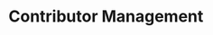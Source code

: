 # Contributor Management

<div class="contributors-grid">
  <!-- Contributors will be loaded dynamically -->
</div>

<style>
.contributors-grid {
    display: grid;
    grid-template-columns: repeat(auto-fill, minmax(300px, 1fr));
    gap: 20px;
    padding: 20px;
    max-width: 1200px;
    margin: 0 auto;
}

.profile-card {
    background: white;
    border: 1px solid #ddd;
    border-radius: 8px;
    overflow: hidden;
    transition: all 0.2s ease;
}

.profile-card:hover {
    box-shadow: 0 4px 8px rgba(0, 0, 0, 0.1);
    transform: translateY(-2px);
}

.profile-header {
    padding: 20px;
    text-align: center;
    background: #f8f9fa;
    border-bottom: 1px solid #ddd;
}

.profile-image {
    width: 100px;
    height: 100px;
    border-radius: 50%;
    object-fit: cover;
    border: 3px solid white;
    box-shadow: 0 2px 4px rgba(0, 0, 0, 0.1);
}

.profile-info {
    padding: 20px;
}

.profile-info h3 {
    margin: 0 0 10px;
    color: #333;
}

.organization {
    color: #666;
    margin: 0 0 15px;
    font-size: 0.9em;
}

.contributions {
    margin: 15px 0;
}

.contributions summary {
    cursor: pointer;
    padding: 8px 0;
}

.contributions-list {
    list-style: none;
    padding: 10px 0;
    margin: 0;
}

.contributions-list li {
    padding: 8px 0;
    border-bottom: 1px solid #eee;
}

.contributions-list li:last-child {
    border-bottom: none;
}

.contributions-list a {
    color: #1a73e8;
    text-decoration: none;
}

.contributions-list a:hover {
    text-decoration: underline;
}

.add-contributor {
    display: flex;
    flex-direction: column;
    align-items: center;
    justify-content: center;
    min-height: 200px;
    cursor: pointer;
    background: #f8f9fa;
    border: 2px dashed #ddd;
}

.add-contributor:hover {
    border-color: #1a73e8;
    background: #f0f7fe;
}

.add-icon {
    color: #1a73e8;
    margin-bottom: 10px;
}

.add-text h3 {
    margin: 0;
    color: #1a73e8;
}

.button {
    display: inline-flex;
    align-items: center;
    gap: 6px;
    padding: 8px 16px;
    border: 1px solid #ddd;
    border-radius: 6px;
    background: white;
    color: #1a73e8;
    cursor: pointer;
    font-size: 14px;
    text-decoration: none;
    transition: all 0.2s;
    margin: 5px 0;
    width: 100%;
    justify-content: center;
}

.button:hover {
    background: #f8f9fa;
    border-color: #1a73e8;
}

.button.primary {
    background: #1a73e8;
    border-color: #1557b0;
    color: white;
}

.button.primary:hover {
    background: #1557b0;
}

.button.danger {
    color: #dc3545;
}

.button.danger:hover {
    background: #dc3545;
    border-color: #dc3545;
    color: white;
}

.checkbox-container {
    display: flex;
    align-items: center;
    gap: 10px;
    cursor: pointer;
}

.checkbox-container input[type="checkbox"] {
    width: 18px;
    height: 18px;
}

/* Modal styles from documents.md */
.modal {
    display: none;
    position: fixed;
    top: 0;
    left: 0;
    width: 100%;
    height: 100%;
    background: rgba(0, 0, 0, 0.5);
    z-index: 1000;
}

.modal-content {
    position: relative;
    background: white;
    margin: 50px auto;
    padding: 0;
    width: 90%;
    max-width: 800px;
    border-radius: 8px;
    box-shadow: 0 4px 6px rgba(0, 0, 0, 0.1);
}

.modal-header {
    display: flex;
    justify-content: space-between;
    align-items: center;
    padding: 16px 20px;
    border-bottom: 1px solid #ddd;
}

.modal-header h2 {
    margin: 0;
    font-size: 1.5em;
    color: #333;
}

.close-button {
    background: none;
    border: none;
    font-size: 24px;
    cursor: pointer;
    color: #666;
}

.modal-body {
    padding: 20px;
    max-height: 70vh;
    overflow-y: auto;
}

.modal-footer {
    padding: 16px 20px;
    border-top: 1px solid #ddd;
    display: flex;
    justify-content: flex-end;
    gap: 10px;
}

.form-group {
    margin-bottom: 20px;
}

.form-group label {
    display: block;
    margin-bottom: 8px;
    color: #333;
    font-weight: 500;
}

.form-group input {
    width: 100%;
    padding: 8px 12px;
    border: 1px solid #ddd;
    border-radius: 4px;
    font-size: 14px;
}

.form-group small {
    display: block;
    margin-top: 4px;
    color: #666;
    font-size: 12px;
}

.document-list {
    margin-top: 20px;
}

.document-item {
    padding: 12px;
    border: 1px solid #ddd;
    border-radius: 6px;
    margin-bottom: 8px;
    background: white;
}

.document-item:hover {
    border-color: #1a73e8;
    box-shadow: 0 2px 4px rgba(0, 0, 0, 0.1);
}

.search-container {
    margin-bottom: 20px;
}

.search-container input {
    width: 100%;
    padding: 8px 12px;
    border: 1px solid #ddd;
    border-radius: 4px;
    font-size: 14px;
}
</style>

<script>
// Add these variables at the top of the script section
let allDocuments = [];
let selectedContributions = new Set();

// Function to fetch and display contributors
async function loadContributors() {
    try {
        const token = localStorage.getItem('token');
        if (!token) {
            window.location.replace('/auth/login.html');
            return;
        }

        const response = await fetch(`${API_BASE_URL}/api/contributors`, {
            headers: {
                'Authorization': `Bearer ${token}`,
                'Accept': 'application/json'
            }
        });

        if (response.status === 401) {
            window.location.replace('/auth/login.html');
            return;
        }

        if (response.status === 403) {
            window.location.replace('/index.html');
            return;
        }

        if (!response.ok) {
            throw new Error(`Server error: ${response.status}`);
        }

        const data = await response.json();
        displayContributors(data.contributors || []);
    } catch (error) {
        console.error('Error loading contributors:', error);
        const grid = document.querySelector('.contributors-grid');
        if (grid) {
            grid.innerHTML = `
                <div class="error-message">
                    <p>Error loading contributors: ${error.message}</p>
                    <button class="button primary" onclick="loadContributors()">Try Again</button>
                </div>
            `;
        }
    }
}

// Function to display contributors with admin controls
function displayContributors(contributors) {
    const grid = document.querySelector('.contributors-grid');
    if (!grid) return;

    const contributorCards = contributors.map(contributor => `
        <div class="profile-card" data-contributor-id="${contributor.id}">
            <div class="profile-header">
                <img class="profile-image" src="${contributor.image || 'https://ui-avatars.com/api/?name=' + encodeURIComponent(contributor.name)}" alt="${contributor.name}" onerror="this.src='https://ui-avatars.com/api/?name=${encodeURIComponent(contributor.name)}'">
            </div>
            <div class="profile-info">
                <h3>${contributor.name}</h3>
                <p class="organization">${contributor.organization}</p>
                <a href="${contributor.linkedin}" target="_blank" class="button">
                    <svg xmlns="http://www.w3.org/2000/svg" width="18" height="18" viewBox="0 0 24 24" fill="currentColor">
                        <path d="M19 0h-14c-2.761 0-5 2.239-5 5v14c0 2.761 2.239 5 5 5h14c2.762 0 5-2.239 5-5v-14c0-2.761-2.238-5-5-5zm-11 19h-3v-11h3v11zm-1.5-12.268c-.966 0-1.75-.79-1.75-1.764s.784-1.764 1.75-1.764 1.75.79 1.75 1.764-.783 1.764-1.75 1.764zm13.5 12.268h-3v-5.604c0-3.368-4-3.113-4 0v5.604h-3v-11h3v1.765c1.396-2.586 7-2.777 7 2.476v6.759z"/>
                    </svg>
                    LinkedIn
                </a>
                <details class="contributions">
                    <summary class="button primary">
                        <svg xmlns="http://www.w3.org/2000/svg" width="18" height="18" viewBox="0 0 24 24" fill="none" stroke="currentColor" stroke-width="2">
                            <path d="M12 2L2 7l10 5 10-5-10-5zM2 17l10 5 10-5M2 12l10 5 10-5"/>
                        </svg>
                        Contributions
                    </summary>
                    <ul class="contributions-list"></ul>
                </details>
                <button class="button" onclick="openContributorModal('${contributor.id}')">
                    <svg xmlns="http://www.w3.org/2000/svg" width="18" height="18" viewBox="0 0 24 24" fill="none" stroke="currentColor" stroke-width="2">
                        <path d="M17 3a2.85 2.83 0 1 1 4 4L7.5 20.5 2 22l1.5-5.5L17 3z"/>
                    </svg>
                    Edit Info
                </button>
                <button class="button" onclick="openContributionModal('${contributor.id}')">
                    <svg xmlns="http://www.w3.org/2000/svg" width="18" height="18" viewBox="0 0 24 24" fill="none" stroke="currentColor" stroke-width="2">
                        <path d="M20 14.66V20a2 2 0 0 1-2 2H4a2 2 0 0 1-2-2V6a2 2 0 0 1 2-2h5.34"/>
                        <polygon points="18 2 22 6 12 16 8 16 8 12 18 2"/>
                    </svg>
                    Edit Contributions
                </button>
                <button class="button danger" onclick="deleteContributor('${contributor.id}')">
                    <svg xmlns="http://www.w3.org/2000/svg" width="18" height="18" viewBox="0 0 24 24" fill="none" stroke="currentColor" stroke-width="2">
                        <path d="M3 6h18"/>
                        <path d="M19 6v14a2 2 0 0 1-2 2H7a2 2 0 0 1-2-2V6m3 0V4a2 2 0 0 1 2-2h4a2 2 0 0 1 2 2v2"/>
                    </svg>
                    Delete
                </button>
            </div>
        </div>
    `).join('');

    const addNewCard = `
        <div class="profile-card add-contributor" onclick="openContributorModal()">
            <div class="add-icon">
                <svg xmlns="http://www.w3.org/2000/svg" width="48" height="48" viewBox="0 0 24 24" fill="none" stroke="currentColor" stroke-width="2">
                    <line x1="12" y1="5" x2="12" y2="19"></line>
                    <line x1="5" y1="12" x2="19" y2="12"></line>
                </svg>
            </div>
            <div class="add-text">
                <h3>Add New Contributor</h3>
            </div>
        </div>
    `;

    grid.innerHTML = contributorCards + addNewCard;

    // Load contributions for each contributor
    contributors.forEach(contributor => {
        loadContributorContributions(contributor.id);
    });
}

// Function to load contributor contributions
async function loadContributorContributions(contributorId) {
    try {
        const response = await fetch(`${API_BASE_URL}/api/contributors/${contributorId}`);
        if (!response.ok) {
            throw new Error('Failed to fetch contributor data');
        }
        const data = await response.json();
        updateContributorContributions(contributorId, data.contributions || []);
    } catch (error) {
        console.error('Error loading contributions:', error);
    }
}

// Function to update contributor contributions display
function updateContributorContributions(contributorId, contributions) {
    const contributionsEl = document.querySelector(`[data-contributor-id="${contributorId}"] .contributions-list`);
    if (!contributionsEl) return;

    if (!contributions || contributions.length === 0) {
        contributionsEl.innerHTML = '<li>No contributions yet</li>';
        return;
    }

    const contributionsList = contributions.map(doc => {
        return `<li><a href="../../markdowns/${encodeURIComponent(doc.title)}/">${doc.title}</a></li>`;
    }).join('');
    
    contributionsEl.innerHTML = contributionsList;
}

// Function to toggle contributions visibility
function toggleContributions(contributorId) {
    const card = document.querySelector(`[data-contributor-id="${contributorId}"]`);
    const container = card.querySelector('.contributions-container');
    const isVisible = container.style.display === 'block';
    container.style.display = isVisible ? 'none' : 'block';
}

// Function to close any modal
function closeModal(modalId) {
    const modal = document.getElementById(modalId);
    if (modal) {
        modal.style.display = 'none';
    }
}

// Add event listeners to close modals when clicking outside
window.onclick = function(event) {
    if (event.target.classList.contains('modal')) {
        event.target.style.display = 'none';
    }
}

// Function to open contributor modal for editing or creating
function openContributorModal(contributorId = null) {
    const modal = document.getElementById('contributorModal');
    const form = document.getElementById('contributorForm');
    const title = modal.querySelector('.modal-header h2');

    // Reset form
    form.reset();
    
    if (contributorId) {
        title.textContent = 'Edit Contributor';
        // Fetch current contributor data
        fetch(`${API_BASE_URL}/api/contributors/${contributorId}`)
            .then(response => response.json())
            .then(data => {
                form.elements.name.value = data.name;
                form.elements.organization.value = data.organization;
                form.elements.linkedin.value = data.linkedin || '';
                form.elements.image.value = data.image || '';
                form.dataset.contributorId = contributorId;
            })
            .catch(error => {
                console.error('Error loading contributor:', error);
                alert('Failed to load contributor data');
            });
    } else {
        title.textContent = 'Add New Contributor';
        delete form.dataset.contributorId;
    }

    modal.style.display = 'block';
}

// Function to save contributor
async function saveContributor(event) {
    event.preventDefault();
    const form = event.target;
    const contributorId = form.dataset.contributorId;
    const isNewContributor = !contributorId;

    const contributorData = {
        name: form.elements.name.value,
        organization: form.elements.organization.value,
        linkedin: form.elements.linkedin.value,
        image: form.elements.image.value
    };

    if (isNewContributor) {
        // Generate ID from name (lowercase, replace spaces with hyphens)
        contributorData.id = contributorData.name.toLowerCase().replace(/\s+/g, '-');
    }

    try {
        const response = await fetch(`${API_BASE_URL}/api/contributors${isNewContributor ? '' : '/' + contributorId}`, {
            method: isNewContributor ? 'POST' : 'PUT',
            headers: {
                'Content-Type': 'application/json',
            },
            body: JSON.stringify(contributorData)
        });

        if (!response.ok) {
            throw new Error('Failed to save contributor');
        }

        // Close modal and refresh list
        closeModal('contributorModal');
        loadContributors();
        
        // Show success message
        alert(isNewContributor ? 'Contributor added successfully!' : 'Contributor updated successfully!');
    } catch (error) {
        console.error('Error saving contributor:', error);
        alert('Failed to save contributor. Please try again.');
    }
}

// Function to delete contributor
async function deleteContributor(contributorId) {
    if (!confirm('Are you sure you want to delete this contributor? This action cannot be undone.')) {
        return;
    }

    try {
        const response = await fetch(`${API_BASE_URL}/api/contributors/${contributorId}`, {
            method: 'DELETE'
        });

        if (!response.ok) {
            throw new Error('Failed to delete contributor');
        }

        // Refresh list
        loadContributors();
        
        // Show success message
        alert('Contributor deleted successfully!');
    } catch (error) {
        console.error('Error deleting contributor:', error);
        alert('Failed to delete contributor. Please try again.');
    }
}

// Add these functions before the openContributionModal function
function filterContributionDocuments() {
    const searchInput = document.getElementById('contributionSearch');
    if (!searchInput) return;
    
    const searchTerm = searchInput.value.toLowerCase();
    const filteredDocs = allDocuments.filter(doc => 
        doc.title.toLowerCase().includes(searchTerm)
    );
    
    displayContributionDocuments(filteredDocs);
}

function handleContributionSelection(event) {
    const title = event.target.value;
    if (event.target.checked) {
        selectedContributions.add(title);
    } else {
        selectedContributions.delete(title);
    }
}

// Update the openContributionModal function
async function openContributionModal(contributorId) {
    const modal = document.getElementById('contributionModal');
    modal.dataset.contributorId = contributorId;
    
    try {
        // Fetch documents
        const apiUrl = `${API_BASE_URL}/api/documents`;
        console.log('Fetching documents from:', apiUrl);
        
        const response = await fetch(apiUrl, {
            method: 'GET',
            headers: {
                ...getAuthHeaders(),
                'Accept': 'application/json'
            }
        });
        
        console.log('Documents response status:', response.status);
        
        if (response.status === 401 || response.status === 403) {
            window.location.replace('/auth/login.html');
            return;
        }
        
        if (!response.ok) {
            throw new Error('Failed to fetch documents');
        }
        
        const data = await response.json();
        console.log('Documents data:', data);
        
        if (!data || !Array.isArray(data.documents)) {
            throw new Error('Invalid data format received from API');
        }
        
        // Store all documents globally
        allDocuments = data.documents;
        
        // Get current contributor data to know which documents are selected
        const contributorResponse = await fetch(`${API_BASE_URL}/api/contributors/${contributorId}`, {
            headers: getAuthHeaders()
        });
        
        if (contributorResponse.status === 401 || contributorResponse.status === 403) {
            window.location.replace('/auth/login.html');
            return;
        }
        
        if (!contributorResponse.ok) {
            throw new Error('Failed to fetch contributor data');
        }
        
        const contributor = await contributorResponse.json();
        
        // Reset and set selected documents
        selectedContributions.clear();
        if (contributor.contributions) {
            contributor.contributions.forEach(doc => selectedContributions.add(doc.title));
        }
        
        // Display documents with selections
        displayContributionDocuments(allDocuments);
        
        // Show the modal
        modal.style.display = 'block';
    } catch (error) {
        console.error('Error opening contribution modal:', error);
        alert('Failed to load documents. Please try again.');
    }
}

// Update the displayContributionDocuments function
function displayContributionDocuments(documents) {
    const documentList = document.getElementById('contributionDocumentList');
    if (!documentList) {
        console.error('Document list container not found');
        return;
    }

    if (!documents || documents.length === 0) {
        documentList.innerHTML = '<div class="no-documents">No documents found.</div>';
        return;
    }

    const html = documents
        .sort((a, b) => a.title.localeCompare(b.title))
        .map(doc => `
            <div class="document-item">
                <label class="checkbox-container">
                    <input type="checkbox" 
                           value="${doc.title}" 
                           ${selectedContributions.has(doc.title) ? 'checked' : ''}
                           onchange="handleContributionSelection(event)">
                    <div class="document-info">
                        <span class="document-title">${doc.title}</span>
                    </div>
                </label>
            </div>
        `).join('');

    documentList.innerHTML = html;
    console.log('Documents displayed:', documents.length);
}

// Function to save contributions
async function saveContributions() {
    const modal = document.getElementById('contributionModal');
    const contributorId = modal.dataset.contributorId;
    
    if (!contributorId) {
        console.error('No contributor ID found');
        alert('Error: Could not identify the contributor');
        return;
    }

    // Get selected documents
    const selectedDocs = Array.from(document.querySelectorAll('#contributionDocumentList input[type="checkbox"]:checked'))
        .map(checkbox => ({
            title: checkbox.value,
            path: `markdowns/${checkbox.value}.md`
        }));

    console.log('Saving contributions:', {
        contributorId,
        selectedDocs
    });

    try {
        // First, save to API
        const apiResponse = await fetch(`${API_BASE_URL}/api/contributors/${contributorId}/contributions`, {
            method: 'PUT',
            headers: {
                'Content-Type': 'application/json',
                'Accept': 'application/json'
            },
            body: JSON.stringify({
                contributions: selectedDocs
            })
        });

        if (!apiResponse.ok) {
            const errorData = await apiResponse.text();
            console.error('API error response:', errorData);
            throw new Error(`Failed to save contributions to API: ${errorData}`);
        }

        // Then, update local JSON file
        const jsonResponse = await fetch('../../data/contributors.json');
        if (!jsonResponse.ok) {
            throw new Error('Failed to fetch local contributors.json');
        }
        const jsonData = await jsonResponse.json();
        
        // Find and update the contributor's contributions
        const contributorIndex = jsonData.contributors.findIndex(c => c.id === contributorId);
        if (contributorIndex === -1) {
            throw new Error('Contributor not found in local JSON file');
        }
        
        jsonData.contributors[contributorIndex].contributions = selectedDocs;
        
        // Save updated JSON back to file
        const saveResponse = await fetch('../../data/contributors.json', {
            method: 'PUT',
            headers: {
                'Content-Type': 'application/json'
            },
            body: JSON.stringify(jsonData, null, 2)
        });

        if (!saveResponse.ok) {
            throw new Error('Failed to save to local JSON file');
        }

        // Close modal and refresh contributions
        closeModal('contributionModal');
        await loadContributorContributions(contributorId);
        
        // Show success message
        alert('Contributions updated successfully in both API and local file!');
    } catch (error) {
        console.error('Error saving contributions:', error);
        alert(error.message);
    }
}

// Initialize document loading
document.addEventListener('DOMContentLoaded', async () => {
    console.log('Contributor management page loaded');
    
    // Check authentication and admin role
    const token = localStorage.getItem('token');
    if (!token) {
        window.location.replace('/auth/login.html');
        return;
    }

    try {
        const response = await fetch(`${API_BASE_URL}/api/auth/me`, {
            headers: {
                'Authorization': `Bearer ${token}`
            }
        });

        if (response.status === 401) {
            window.location.replace('/auth/login.html');
            return;
        }

        if (response.status === 403) {
            window.location.replace('/index.html');
            return;
        }

        if (!response.ok) {
            throw new Error('Failed to get user info');
        }

        const user = await response.json();
        if (user.role !== 'admin') {
            window.location.replace('/index.html');
            return;
        }

        // If we get here, user is authenticated and is an admin
        await loadContributors();
        
        // Initial documents fetch
        const documents = await fetchDocuments();
        if (documents) {
            allDocuments = documents;
        }
        
        // Add event listener for the refresh button
        const refreshButton = document.querySelector('.refresh-button');
        if (refreshButton) {
            refreshButton.addEventListener('click', handleRefresh);
        }
    } catch (error) {
        console.error('Error:', error);
        window.location.replace('/auth/login.html');
    }
});
</script>

<!-- Contribution Modal -->
<div id="contributionModal" class="modal">
    <div class="modal-content">
        <div class="modal-header">
            <h2>Edit Contributions</h2>
            <button class="close-button" onclick="closeModal('contributionModal')">&times;</button>
        </div>
        <div class="modal-body">
            <div class="search-container">
                <input type="text" id="contributionSearch" placeholder="Search documents..." onkeyup="filterContributionDocuments()">
            </div>
            <div id="contributionDocumentList" class="document-list">
                <!-- Documents will be loaded here -->
            </div>
        </div>
        <div class="modal-footer">
            <button class="button" onclick="closeModal('contributionModal')">Cancel</button>
            <button class="button primary" onclick="saveContributions()">Save Changes</button>
        </div>
    </div>
</div>

<!-- Contributor Modal -->
<div id="contributorModal" class="modal">
    <div class="modal-content">
        <div class="modal-header">
            <h2>Add New Contributor</h2>
            <button class="close-button" onclick="closeModal('contributorModal')">&times;</button>
        </div>
        <div class="modal-body">
            <form id="contributorForm" onsubmit="saveContributor(event)">
                <div class="form-group">
                    <label for="name">Name *</label>
                    <input type="text" id="name" name="name" required>
                </div>
                <div class="form-group">
                    <label for="organization">Organization *</label>
                    <input type="text" id="organization" name="organization" required>
                </div>
                <div class="form-group">
                    <label for="linkedin">LinkedIn URL</label>
                    <input type="url" id="linkedin" name="linkedin">
                </div>
                <div class="form-group">
                    <label for="image">Profile Image URL</label>
                    <input type="url" id="image" name="image">
                    <small>Leave empty to use auto-generated avatar</small>
                </div>
                <div class="modal-footer">
                    <button type="button" class="button" onclick="closeModal('contributorModal')">Cancel</button>
                    <button type="submit" class="button primary">Save</button>
                </div>
            </form>
        </div>
    </div>
</div>

<script src="https://cdn.jsdelivr.net/npm/@babel/polyfill@7.12.1/dist/polyfill.min.js"></script> 